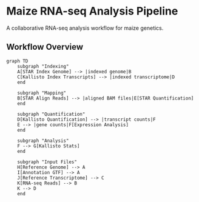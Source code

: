 # Maize RNA-seq Analysis Pipeline

A collaborative RNA-seq analysis workflow for maize genetics.

## Workflow Overview

```mermaid
graph TD
    subgraph "Indexing"
    A[STAR Index Genome] --> |indexed genome|B
    C[Kallisto Index Transcripts] --> |indexed transcriptome|D
    end
    
    subgraph "Mapping"
    B[STAR Align Reads] --> |aligned BAM files|E[STAR Quantification]
    end
    
    subgraph "Quantification"
    D[Kallisto Quantification] --> |transcript counts|F
    E --> |gene counts|F[Expression Analysis]
    end
    
    subgraph "Analysis"
    F --> G[Kallisto Stats]
    end
    
    subgraph "Input Files"
    H[Reference Genome] --> A
    I[Annotation GTF] --> A
    J[Reference Transcriptome] --> C
    K[RNA-seq Reads] --> B
    K --> D
    end